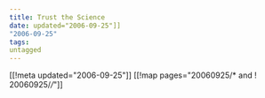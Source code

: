 ```yaml
---
title: Trust the Science
date: updated="2006-09-25"]]
"2006-09-25"
tags:
untagged
---
```

[[!meta updated="2006-09-25"]]
[[!map pages="20060925/* and ! 20060925/*/*"]]
